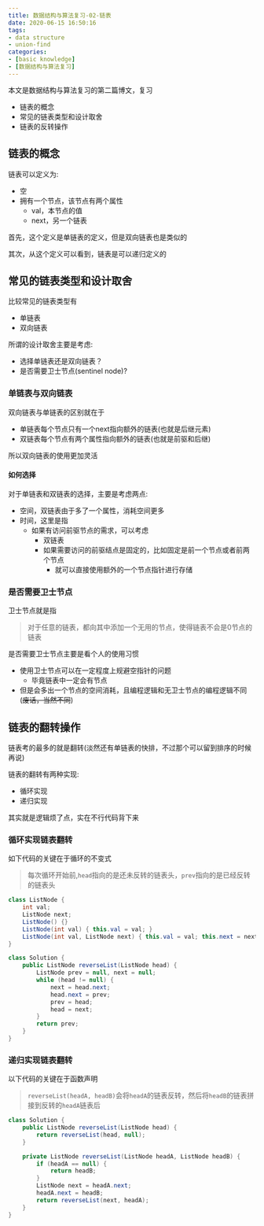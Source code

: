 ```yaml
---
title: 数据结构与算法复习-02-链表
date: 2020-06-15 16:50:16
tags:
- data structure
- union-find
categories:
- [basic knowledge]
- [数据结构与算法复习]
---
```


本文是数据结构与算法复习的第二篇博文，复习

- 链表的概念
- 常见的链表类型和设计取舍
- 链表的反转操作

<!-- more -->

## 链表的概念

链表可以定义为:

- 空
- 拥有一个节点，该节点有两个属性
  - val，本节点的值
  - next，另一个链表

首先，这个定义是单链表的定义，但是双向链表也是类似的

其次，从这个定义可以看到，链表是可以递归定义的

## 常见的链表类型和设计取舍

比较常见的链表类型有

- 单链表
- 双向链表

所谓的设计取舍主要是考虑:

- 选择单链表还是双向链表？
- 是否需要卫士节点(sentinel node)?

### 单链表与双向链表

双向链表与单链表的区别就在于

- 单链表每个节点只有一个next指向额外的链表(也就是后继元素)
- 双链表每个节点有两个属性指向额外的链表(也就是前驱和后继)

所以双向链表的使用更加灵活

#### 如何选择

对于单链表和双链表的选择，主要是考虑两点:

- 空间，双链表由于多了一个属性，消耗空间更多
- 时间，这里是指
  - 如果有访问前驱节点的需求，可以考虑
    - 双链表
    - 如果需要访问的前驱结点是固定的，比如固定是前一个节点或者前两个节点
      - 就可以直接使用额外的一个节点指针进行存储

### 是否需要卫士节点

卫士节点就是指

> 对于任意的链表，都向其中添加一个无用的节点，使得链表不会是0节点的链表

是否需要卫士节点主要是看个人的使用习惯

- 使用卫士节点可以在一定程度上规避空指针的问题
  - 毕竟链表中一定会有节点
- 但是会多出一个节点的空间消耗，且编程逻辑和无卫士节点的编程逻辑不同(~~废话，当然不同~~)

## 链表的翻转操作

链表考的最多的就是翻转(淡然还有单链表的快排，不过那个可以留到排序的时候再说)

链表的翻转有两种实现:

- 循环实现
- 递归实现

其实就是逻辑烦了点，实在不行代码背下来

### 循环实现链表翻转

如下代码的关键在于循环的不变式

> 每次循环开始前,`head`指向的是还未反转的链表头，`prev`指向的是已经反转的链表头

```java
class ListNode {
    int val;
    ListNode next;
    ListNode() {}
    ListNode(int val) { this.val = val; }
    ListNode(int val, ListNode next) { this.val = val; this.next = next; }
}

class Solution {
    public ListNode reverseList(ListNode head) {
        ListNode prev = null, next = null;
        while (head != null) {
            next = head.next;
            head.next = prev;
            prev = head;
            head = next;
        }
        return prev;
    }
}
```

### 递归实现链表翻转

以下代码的关键在于函数声明

> `reverseList(headA, headB)`会将`headA`的链表反转，然后将`headB`的链表拼接到反转的`headA`链表后

```java
class Solution {
    public ListNode reverseList(ListNode head) {
        return reverseList(head, null);
    }

    private ListNode reverseList(ListNode headA, ListNode headB) {
        if (headA == null) {
            return headB;
        }
        ListNode next = headA.next;
        headA.next = headB;
        return reverseList(next, headA);
    }
}
```
